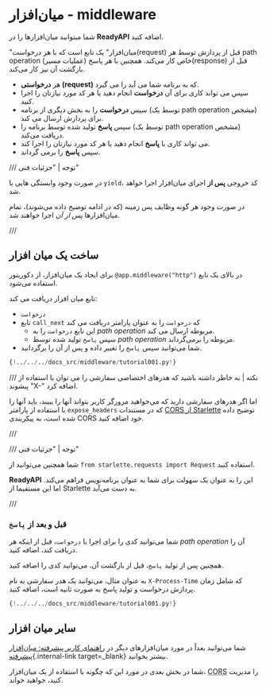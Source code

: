 # میان‌افزار - middleware

شما میتوانید میان‌افزارها را در **ReadyAPI** اضافه کنید.

"میان‌افزار" یک تابع است که با هر درخواست(request) قبل از پردازش توسط هر path operation (عملیات مسیر) خاص کار می‌کند. همچنین با هر پاسخ(response) قبل از بازگشت آن نیز کار می‌کند.

* هر **درخواستی (request)** که به برنامه شما می آید را می گیرد.
* سپس می تواند کاری برای آن **درخواست** انجام دهید یا هر کد مورد نیازتان را اجرا کنید.
* سپس **درخواست** را به بخش دیگری از برنامه (توسط یک path operation مشخص) برای پردازش ارسال می کند.
* سپس **پاسخ** تولید شده توسط برنامه را (توسط یک path operation مشخص) دریافت می‌کند.
* می تواند کاری با **پاسخ** انجام دهید یا هر کد مورد نیازتان را اجرا کند.
* سپس **پاسخ** را برمی گرداند.

/// توجه | "جزئیات فنی"

در صورت وجود وابستگی هایی با `yield`، کد خروجی **پس از** اجرای میان‌‌افزار اجرا خواهد شد.

در صورت وجود هر گونه وظایف پس زمینه (که در ادامه توضیح داده می‌شوند)، تمام میان‌افزارها *پس از آن* اجرا خواهند شد.

///

## ساخت یک میان افزار

برای ایجاد یک میان‌افزار، از دکوریتور `@app.middleware("http")` در بالای یک تابع استفاده می‌شود.

تابع میان افزار دریافت می کند:
* `درخواست`
* تابع `call_next` که `درخواست` را به عنوان پارامتر دریافت می کند
    * این تابع `درخواست` را به *path operation* مربوطه ارسال می کند.
    * سپس `پاسخ` تولید شده توسط *path operation* مربوطه را برمی‌گرداند.
* شما می‌توانید سپس `پاسخ` را تغییر داده و پس از آن را برگردانید.

```Python hl_lines="8-9  11  14"
{!../../../docs_src/middleware/tutorial001.py!}
```

/// نکته | به خاطر داشته باشید که هدرهای اختصاصی سفارشی را می توان با استفاده از پیشوند "X-" اضافه کرد.

اما اگر هدرهای سفارشی دارید که می‌خواهید مرورگر کاربر بتواند آنها را ببیند، باید آنها را با استفاده از پارامتر `expose_headers` که در مستندات <a href="https://www.starlette.io/middleware/#corsmiddleware" class="external-link" target="_blank">CORS از Starlette</a> توضیح داده شده است، به پیکربندی CORS خود اضافه کنید.

///

/// توجه | "جزئیات فنی"

شما همچنین می‌توانید از `from starlette.requests import Request` استفاده کنید.

**ReadyAPI** این را به عنوان یک سهولت برای شما به عنوان برنامه‌نویس فراهم می‌کند. اما این مستقیما از Starlette به دست می‌آید.

///

### قبل و بعد از `پاسخ`

شما می‌توانید کدی را برای اجرا با `درخواست`، قبل از اینکه هر *path operation* آن را دریافت کند، اضافه کنید.

همچنین پس از تولید `پاسخ`، قبل از بازگشت آن، می‌توانید کدی را اضافه کنید.

به عنوان مثال، می‌توانید یک هدر سفارشی به نام `X-Process-Time` که شامل زمان پردازش درخواست و تولید پاسخ به صورت ثانیه است، اضافه کنید.

```Python hl_lines="10  12-13"
{!../../../docs_src/middleware/tutorial001.py!}
```

 ## سایر میان افزار

شما می‌توانید بعداً در مورد میان‌افزارهای دیگر در [راهنمای کاربر پیشرفته: میان‌افزار پیشرفته](../advanced/middleware.md){.internal-link target=_blank} بیشتر بخوانید.

شما در بخش بعدی در مورد این که چگونه با استفاده از یک میان‌افزار، <abbr title="Cross-Origin Resource Sharing">CORS</abbr> را مدیریت کنید، خواهید خواند.
